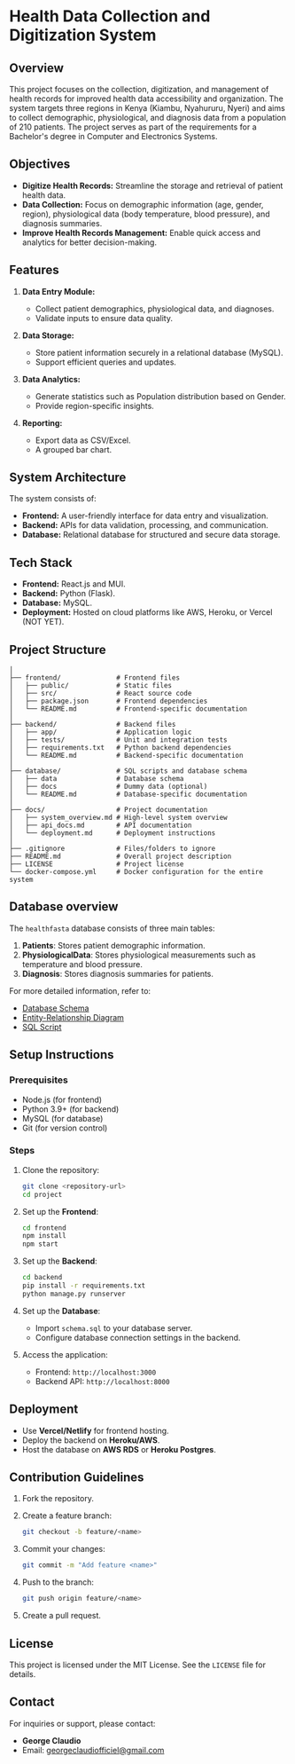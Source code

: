 # Health Data Collection and Digitization System

## **Overview**

This project focuses on the collection, digitization, and management of health records for improved health data accessibility and organization. The system targets three regions in Kenya (Kiambu, Nyahururu, Nyeri) and aims to collect demographic, physiological, and diagnosis data from a population of 210 patients. The project serves as part of the requirements for a Bachelor's degree in Computer and Electronics Systems.

## **Objectives**

- **Digitize Health Records:** Streamline the storage and retrieval of patient health data.
- **Data Collection:** Focus on demographic information (age, gender, region), physiological data (body temperature, blood pressure), and diagnosis summaries.
- **Improve Health Records Management:** Enable quick access and analytics for better decision-making.

## **Features**

1. **Data Entry Module:**
   - Collect patient demographics, physiological data, and diagnoses.
   - Validate inputs to ensure data quality.

2. **Data Storage:**
   - Store patient information securely in a relational database (MySQL).
   - Support efficient queries and updates.

3. **Data Analytics:**
   - Generate statistics such as Population distribution based on Gender.
   - Provide region-specific insights.

4. **Reporting:**
   - Export data as CSV/Excel.
   - A grouped bar chart.

## **System Architecture**

The system consists of:

- **Frontend:** A user-friendly interface for data entry and visualization.
- **Backend:** APIs for data validation, processing, and communication.
- **Database:** Relational database for structured and secure data storage.

## **Tech Stack**

- **Frontend:** React.js and MUI.
- **Backend:** Python (Flask).
- **Database:** MySQL.
- **Deployment:** Hosted on cloud platforms like AWS, Heroku, or Vercel (NOT YET).

## **Project Structure**

```project/
│
├── frontend/              # Frontend files
│   ├── public/            # Static files
│   ├── src/               # React source code
│   ├── package.json       # Frontend dependencies
│   └── README.md          # Frontend-specific documentation
│
├── backend/               # Backend files
│   ├── app/               # Application logic
│   ├── tests/             # Unit and integration tests
│   ├── requirements.txt   # Python backend dependencies
│   └── README.md          # Backend-specific documentation
│
├── database/              # SQL scripts and database schema
│   ├── data               # Database schema
│   ├── docs               # Dummy data (optional)
│   └── README.md          # Database-specific documentation
│
├── docs/                  # Project documentation
│   ├── system_overview.md # High-level system overview
│   ├── api_docs.md        # API documentation
│   └── deployment.md      # Deployment instructions
│
├── .gitignore             # Files/folders to ignore
├── README.md              # Overall project description
├── LICENSE                # Project license
└── docker-compose.yml     # Docker configuration for the entire system
```

## **Database overview**

The `healthfasta` database consists of three main tables:

1. **Patients**: Stores patient demographic information.
2. **PhysiologicalData**: Stores physiological measurements such as temperature and blood pressure.
3. **Diagnosis**: Stores diagnosis summaries for patients.

For more detailed information, refer to:

- [Database Schema](./database/DATABASE.md)
- [Entity-Relationship Diagram](./database/docs/ER_DIAGRAM.png)
- [SQL Script](./database/HealFasta_SQL_script.sql)

## **Setup Instructions**

### Prerequisites

- Node.js (for frontend)
- Python 3.9+ (for backend)
- MySQL (for database)
- Git (for version control)

### Steps

1. Clone the repository:

   ```bash
   git clone <repository-url>
   cd project
   ```

2. Set up the **Frontend**:

   ```bash
   cd frontend
   npm install
   npm start
   ```

3. Set up the **Backend**:

   ```bash
   cd backend
   pip install -r requirements.txt
   python manage.py runserver
   ```

4. Set up the **Database**:
   - Import `schema.sql` to your database server.
   - Configure database connection settings in the backend.

5. Access the application:
   - Frontend: `http://localhost:3000`
   - Backend API: `http://localhost:8000`

## **Deployment**

- Use **Vercel/Netlify** for frontend hosting.
- Deploy the backend on **Heroku/AWS**.
- Host the database on **AWS RDS** or **Heroku Postgres**.

## **Contribution Guidelines**

1. Fork the repository.
2. Create a feature branch:

   ```bash
   git checkout -b feature/<name>
   ```

3. Commit your changes:

   ```bash
   git commit -m "Add feature <name>"
   ```

4. Push to the branch:

   ```bash
   git push origin feature/<name>
   ```

5. Create a pull request.

## **License**

This project is licensed under the MIT License. See the `LICENSE` file for details.

## **Contact**

For inquiries or support, please contact:

- **George Claudio**
- Email: <georgeclaudiofficiel@gmail.com>
